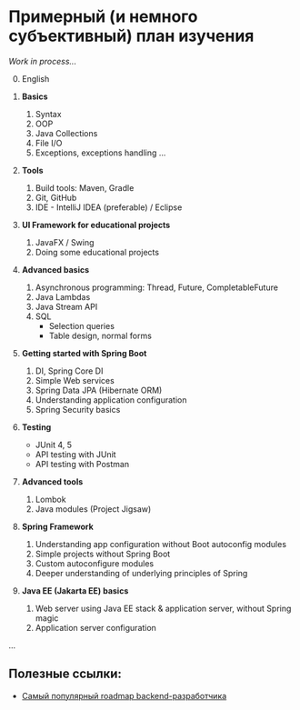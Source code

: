 # Примерный (и немного субъективный) план изучения

_Work in process..._

0. English

1. **Basics**
   1. Syntax
   2. OOP
   3. Java Collections
   4. File I/O
   5. Exceptions, exceptions handling
   ...
2. **Tools**
   1. Build tools: Maven, Gradle
   2. Git, GitHub
   3. IDE - IntelliJ IDEA (preferable) / Eclipse
3. **UI Framework for educational projects**
   1. JavaFX / Swing
   2. Doing some educational projects
4. **Advanced basics**
   1. Asynchronous programming: Thread, Future, CompletableFuture
   2. Java Lambdas
   3. Java Stream API
   4. SQL
      * Selection queries
      * Table design, normal forms
5. **Getting started with Spring Boot**
   1. DI, Spring Core DI
   2. Simple Web services
   3. Spring Data JPA (Hibernate ORM)
   4. Understanding application configuration
   5. Spring Security basics
6. **Testing**
   * JUnit 4, 5
   * API testing with JUnit
   * API testing with Postman
6. **Advanced tools**
   1. Lombok
   2. Java modules (Project Jigsaw)
7. **Spring Framework**
   1. Understanding app configuration without Boot autoconfig modules
   2. Simple projects without Spring Boot
   3. Custom autoconfigure modules
   4. Deeper understanding of underlying principles of Spring
7. **Java EE (Jakarta EE) basics**
   1. Web server using Java EE stack & application server, without Spring magic
   2. Application server configuration

...

## Полезные ссылки:
* [Самый популярный roadmap backend-разработчика](https://roadmap.sh/backend)
